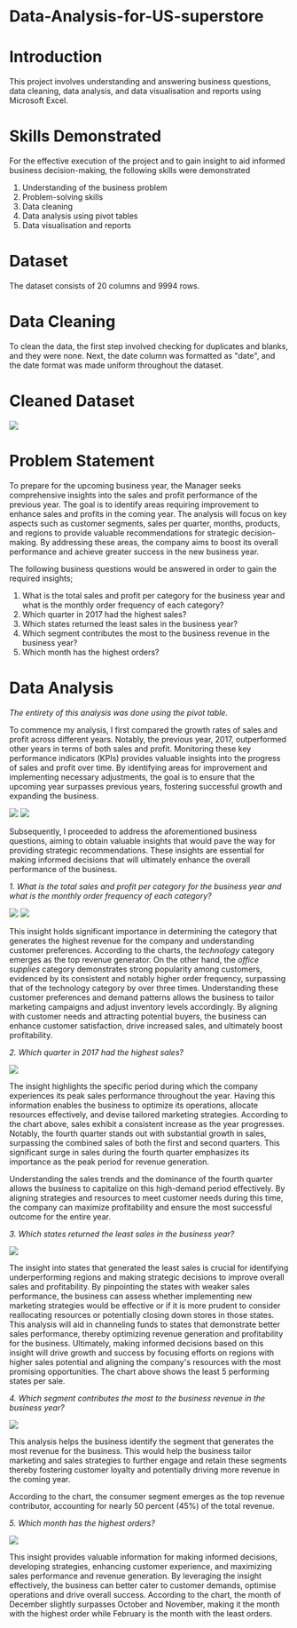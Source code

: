 # Data-Analysis-for-US-superstore

# Introduction
This project involves understanding and answering business questions, data cleaning, data analysis, and data visualisation and reports using Microsoft Excel.

# Skills Demonstrated
For the effective execution of the project and to gain insight to aid informed business decision-making, the following skills were demonstrated
1.	Understanding of the business problem
2.	Problem-solving skills
3.	Data cleaning
4.	Data analysis using pivot tables
5.	Data visualisation and reports
   
# Dataset
The dataset consists of 20 columns and 9994 rows. 

# Data Cleaning
To clean the data, the first step involved checking for duplicates and blanks, and they were none. Next, the date column was formatted as "date", and the date format was made uniform throughout the dataset. 

# Cleaned Dataset
![](image102.png)

# Problem Statement
To prepare for the upcoming business year, the Manager seeks comprehensive insights into the sales and profit performance of the previous year. The goal is to identify areas requiring improvement to enhance sales and profits in the coming year. The analysis will focus on key aspects such as customer segments, sales per quarter, months, products, and regions to provide valuable recommendations for strategic decision-making. By addressing these areas, the company aims to boost its overall performance and achieve greater success in the new business year.

The following business questions would be answered in order to gain the required insights;

1. What is the total sales and profit per category for the business year and what is the monthly order frequency of each category?
2. Which quarter in 2017 had the highest sales?
3. Which states returned the least sales in the business year?
4. Which segment contributes the most to the business revenue in the business year?
5. Which month has the highest orders?


# Data Analysis
*The entirety of this analysis was done using the pivot table.*

To commence my analysis, I first compared the growth rates of sales and profit across different years. Notably, the previous year, 2017, outperformed other years in terms of both sales and profit. Monitoring these key performance indicators (KPIs) provides valuable insights into the progress of sales and profit over time. By identifying areas for improvement and implementing necessary adjustments, the goal is to ensure that the upcoming year surpasses previous years, fostering successful growth and expanding the business.

![](image103.png)           ![](image103.0.png)

Subsequently, I proceeded to address the aforementioned business questions, aiming to obtain valuable insights that would pave the way for providing strategic recommendations. These insights are essential for making informed decisions that will ultimately enhance the overall performance of the business.

*1. What is the total sales and profit per category for the business year and what is the monthly order frequency of each category?*
   
![](image104.png)       ![](image110.png)

This insight holds significant importance in determining the category that generates the highest revenue for the company and understanding customer preferences. According to the charts, the *technology* category emerges as the top revenue generator. On the other hand, the *office supplies* category demonstrates strong popularity among customers, evidenced by its consistent and notably higher order frequency, surpassing that of the technology category by over three times. Understanding these customer preferences and demand patterns allows the business to tailor marketing campaigns and adjust inventory levels accordingly. By aligning with customer needs and attracting potential buyers, the business can enhance customer satisfaction, drive increased sales, and ultimately boost profitability.

*2. Which quarter in 2017 had the highest sales?*
   
![](image105.png)

The insight highlights the specific period during which the company experiences its peak sales performance throughout the year. Having this information enables the business to optimize its operations, allocate resources effectively, and devise tailored marketing strategies.
According to the chart above, sales exhibit a consistent increase as the year progresses. Notably, the fourth quarter stands out with substantial growth in sales, surpassing the combined sales of both the first and second quarters. This significant surge in sales during the fourth quarter emphasizes its importance as the peak period for revenue generation.

Understanding the sales trends and the dominance of the fourth quarter allows the business to capitalize on this high-demand period effectively. By aligning strategies and resources to meet customer needs during this time, the company can maximize profitability and ensure the most successful outcome for the entire year.

*3. Which states returned the least sales in the business year?*
   
![](image106.png)

The insight into states that generated the least sales is crucial for identifying underperforming regions and making strategic decisions to improve overall sales and profitability. By pinpointing the states with weaker sales performance, the business can assess whether implementing new marketing strategies would be effective or if it is more prudent to consider reallocating resources or potentially closing down stores in those states.
This analysis will aid in channeling funds to states that demonstrate better sales performance, thereby optimizing revenue generation and profitability for the business. Ultimately, making informed decisions based on this insight will drive growth and success by focusing efforts on regions with higher sales potential and aligning the company's resources with the most promising opportunities.
The chart above shows the least 5 performing states per sale. 

*4. Which segment contributes the most to the business revenue in the business year?*

![](image107.png)

This analysis helps the business identify the segment that generates the most revenue for the business. This would help the business tailor marketing and sales strategies to further engage and retain these segments thereby fostering customer loyalty and potentially driving more revenue in the coming year. 

According to the chart, the consumer segment emerges as the top revenue contributor, accounting for nearly 50 percent (45%) of the total revenue.

*5. Which month has the highest orders?*
   
![](image108.png)

This insight provides valuable information for making informed decisions, developing strategies, enhancing customer experience, and maximizing sales performance and revenue generation. By leveraging the insight effectively, the business can better cater to customer demands, optimise operations and drive overall success.
According to the chart, the month of December slightly surpasses October and November, making it the month with the highest order while February is the month with the least orders. 



